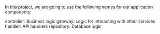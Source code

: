 In this project, we are going to use the following names for our application components:

controller: Business logic
gateway: Logic for interacting with other services
handler: API handlers
repository: Database logic
